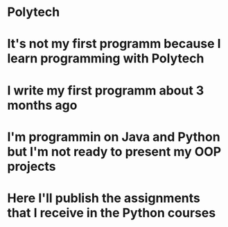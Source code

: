 # Polytech
# It's not my first programm because I learn programming with Polytech
# I write my first programm about 3 months ago
# I'm programmin on Java and Python but I'm not ready to present my OOP projects
# Here I'll publish the assignments that I receive in the Python courses
